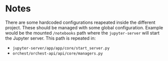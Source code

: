 # Notes

There are some hardcoded configurations reapeated inside the different project. These should be
managed with some global configuration. Example would be the mounted `/notebooks` path where the
`jupyter-server` will start the Jupyter server. This path is repeated in:
* `jupyter-server/app/app/core/start_server.py`
* `orchest/orchest-api/api/core/managers.py`
